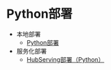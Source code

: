 # Python部署

- 本地部署
  - [Python部署](../../docs/python_deploy.md)
- 服务化部署
  - [HubServing部署（Python）](../../docs/hub_serving_deploy.md)
